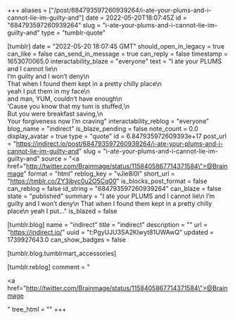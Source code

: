 +++
aliases = ["/post/684793597260939264/i-ate-your-plums-and-i-cannot-lie-im-guilty-and"]
date = 2022-05-20T18:07:45Z
id = "684793597260939264"
slug = "i-ate-your-plums-and-i-cannot-lie-im-guilty-and"
type = "tumblr-quote"

[tumblr]
date = "2022-05-20 18:07:45 GMT"
should_open_in_legacy = true
can_like = false
can_send_in_message = true
can_reply = false
timestamp = 1653070065.0
interactability_blaze = "everyone"
text = "I ate your PLUMS and I cannot lie\n<br/>I&rsquo;m guilty and I won&rsquo;t deny\n<br/>That when I found them kept in a pretty chilly place\n<br/>yeah I put them in my face\n<br/>and man, YUM, couldn&rsquo;t have enough\n<br/>&lsquo;Cause you know that my tum is stuffed,\n<br/>But you were breakfast saving,\n<br/>Your forgiveness now I&rsquo;m craving"
interactability_reblog = "everyone"
blog_name = "indirect"
is_blaze_pending = false
note_count = 0.0
display_avatar = true
type = "quote"
id = 6.847935972609393e+17
post_url = "https://indirect.io/post/684793597260939264/i-ate-your-plums-and-i-cannot-lie-im-guilty-and"
slug = "i-ate-your-plums-and-i-cannot-lie-im-guilty-and"
source = "<a href=\"http://twitter.com/Brainmage/status/1158405867714371584\">@Brainmage</a>"
format = "html"
reblog_key = "vJie8i0l"
short_url = "https://tmblr.co/ZY3jbyc0u2O5Cq00"
is_blocks_post_format = false
can_reblog = false
id_string = "684793597260939264"
can_blaze = false
state = "published"
summary = "I ate your PLUMS and I cannot lie\n I’m guilty and I won’t deny\n That when I found them kept in a pretty chilly place\n yeah I put..."
is_blazed = false

[tumblr.blog]
name = "indirect"
title = "indirect"
description = ""
url = "https://indirect.io/"
uuid = "t:PgyUJU3SA2Klwyt81UWAwQ"
updated = 1739927643.0
can_show_badges = false

[tumblr.blog.tumblrmart_accessories]

[tumblr.reblog]
comment = "<p><a href=\"http://twitter.com/Brainmage/status/1158405867714371584\">@Brainmage</a></p>"
tree_html = ""
+++
